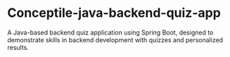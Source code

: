 # Conceptile-java-backend-quiz-app
A Java-based backend quiz application using Spring Boot, designed to demonstrate skills in backend development with quizzes and personalized results.
